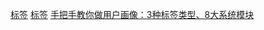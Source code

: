 

[标签](https://my.oschina.net/waterbear/blog/4493422)
[标签](https://zhuanlan.zhihu.com/p/52683548)
[手把手教你做用户画像：3种标签类型、8大系统模块](https://www.cnblogs.com/bonelee/p/13345828.html)